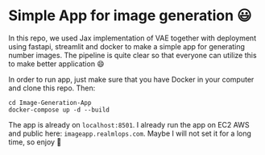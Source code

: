 Simple App for image generation :smiley:
====

In this repo, we used Jax implementation of VAE together with deployment using fastapi, streamlit and docker to make a simple app for generating number images. The pipeline is quite clear so that everyone can utilize this to make better application :smile:  

In order to run app, just make sure that you have Docker in your computer and clone this repo. 
Then:

```
cd Image-Generation-App
docker-compose up -d --build
``` 


The app is already on `localhost:8501`. I already run the app on EC2 AWS and public here: `imageapp.realmlops.com`. Maybe I will not set it for a long time, so enjoy 🥲
